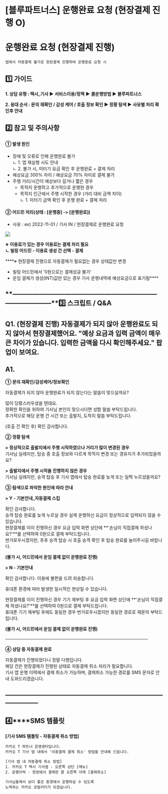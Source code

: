 # [블루파트너스] 운행완료 요청 (현장결제 진행 O)

**운행완료 요청 (현장결제 진행)**
=====================

```
앱에서 자동결제 불가로 현장결제 진행하여 운행종료 요청 시
```

**1️⃣ 가이드**
-----------

**1. 상담 유형 : 택시\_기사 ▶ 서비스이용/정책** **▶** **콜운행방법 ▶ 블루파트너스**

**2. 응대 순서 : 문의 재확인 / 감성 케어 / 호출 정보 확인 ▶ 정황 탐색 ▶ 사유별 처리 확인후 안내**

**2️⃣ 참고 및 주의사항**
-----------------

#### **① 발생 원인**

* 장애 및 오류로 인해 운행완료 불가  
  ㄴ 1. 앱 재실행 시도 안내  
  ㄴ 2. 불가 시, 미터기 요금 확인 후 운행완료 + 결제 처리
* 예상요금 300% 차이 / 예상요금 70% 차이로 결제 불가
* 주행 거리/시간이 예상보다 길거나 짧은 경우  
  - 목적지 운행하고 추가적으로 운행한 경우  
  - 목적지 인근에서 주행 시작한 경우 (거리 대비 금액 차이)  
  ㄴ 1. 미터기 금액 확인 후 운행 완료 + 결제 처리

#### **② 어드민 처리(상태 : [운행중] -> [운행완료])**

* 사유 : ex) 2022-11-01 / 기사 IN / 현장결제로 운행완료 요청

![](https://kakaomobilitysupport.zendesk.com/hc/article_attachments/36362983847833)

**※ 이용료가 있는 경우 이용료는 결제 처리 필요  
ㄴ 빌링 어드민 - 이용료 생성 건 선택 - 결제**

****※ 현장결제 진행으로 자동결제가 필요없는 경우 상태값만 변경  
- 빌링 어드민에서 '0원으로는 결제성공 불가'  
- 운임 결제가 생성(INT)값만 있는 경우 기사 운행내역에 예상요금으로 표기됨****

**―****―****―****―****―****―****―****―****―****―****―****―****―****―****―****―****―****―****―****―****―****―****―****―****―****―****―****―****―****3️⃣ 스크립트 / Q&A**
-------------------------------------------------------------------------------------------------------------------------------------------------------------------

**Q1.** **(현장결제 진행) 자동결제가 되지 않아 운행완료도 되지 않아서 현장결제했어요. "예상 요금과 입력 금액이 매우 큰 차이가 있습니다. 입력한 금액을 다시 확인해주세요." 팝업이 보여요.**
------------------------------------------------------------------------------------------------------------------

**A1.**
-------

**① 문의 재확인/감성케어/정보확인**

자동결제가 되지 않아 운행완료가 되지 않는다는 말씀이 맞으실까요?

많이 당황스러우셨을 텐데요.  
정확한 확인을 위하여 기사님 본인이 맞으시다면 성함 말씀 부탁드립니다.  
추가적으로 해당 운행 건 시간 또는 출발지, 도착지 말씀 부탁드립니다.

(호출 건 확인 후) 확인 감사합니다.

**② 정황 탐색**

**> 정상적으로 출발지에서 주행 시작하였으나 거리가 많이 변경된 경우**   
기사님 실례지만, 탑승 중 호출 정보와 다르게 목적지 변경 또는 경유지가 추가되었을까요?

**> 출발지에서 주행 시작을 진행하지 않은 경우**  
기사님 실례지만, 승객 탑승 후 기사 앱에서 탑승 완료를 늦게 또는 일찍 누르셨을까요?

**③ 탐색으로 파악한 원인에 따라 안내**

**> Y - 기본안내\_자동결제 스킵**

확인 감사합니다.  
승객 탑승 완료를 늦게 누르실 경우 실제 운행하신 요금이 정상적으로 입력되지 않을 수 있습니다.  
현장결제를 이미 진행하신 경우 요금 입력 화면 상단에 **'손님이 직접결제 하셨나요?'**를 선택하여 0원으로 결제 부탁드립니다.  
번거로우시겠지만, 추후 승객 탑승 시 호출 승객 확인 후 탑승 완료를 눌러주시길 바랍니다.

**(불가 시, 어드민에서 운임 결제 없이 운행완료 진행)**

**> N - 기본안내**

확인 감사합니다. 이용에 불편을 드려 죄송합니다.

휴대폰 환경에 따라 발생한 일시적인 현상일 수 있습니다.

현장결제를 이미 진행하신 경우 기기 재부팅 후 요금 입력 화면 상단에 **'손님이 직접결제 하셨나요?'**를 선택하여 0원으로 결제 부탁드립니다.  
휴대폰 기기 재부팅 후에도 동일한 경우 번거로우시겠지만 동일한 경로로 재문의 부탁드립니다.

**(불가 시, 어드민에서 운임 결제 없이 운행완료 진행)**

──────────────────────────────────────────────

**④ 상담 중 자동결제 완료**

자동결제가 진행되었다니 정말 다행입니다.  
해당 건은 현장결제가 진행된 상태로 자동결제 취소 처리가 필요합니다.  
기사 앱 운행 이력에서 결제 취소가 가능하며, 결제취소 가능한 경로를 SMS 문자로 안내 도와드리겠습니다.

**―****―****―****―****―****―****―****―****―****―****―****―****―****―****―****―****―****―****―****―****―****―****―****―****―****―****―****―****―**
-------------------------------------------------------------------------------------------------------------------------------------------------

**4️⃣****SMS 템플릿**
------------------

**[기사 SMS 템플릿 - 자동결제 취소 방법]**

```
카카오 T 파트너 운영센터입니다.  
카카오 T 기사 앱 내에서 '이중결제 결제 취소' 방법을 안내해 드립니다.  
  
[기사 앱 내 자동결제 취소 방법]   
1. 카카오 T 택시 기사앱 - 오른쪽 상단 [메뉴]   
2. 운행이력 - 현장에서 결제한 콜 오른쪽 아래 [결제취소]  
  
기사님들께서 보다 좋은 환경에서 운행하실 수 있도록   
노력하는 카카오 모빌리티가 되겠습니다.
```